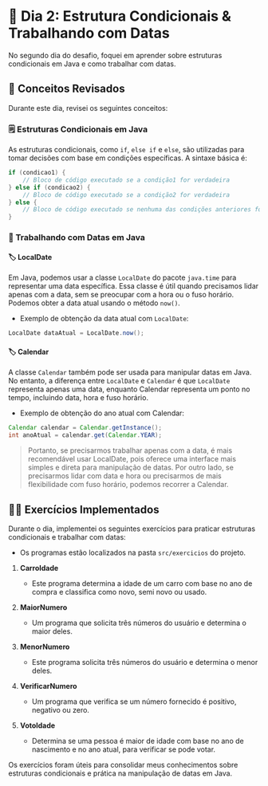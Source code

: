 # 📝 Dia 2: Estrutura Condicionais & Trabalhando com Datas

No segundo dia do desafio, foquei em aprender sobre estruturas condicionais em Java e como trabalhar com datas.

## 🧠 Conceitos Revisados

Durante este dia, revisei os seguintes conceitos:

### 🗒️ Estruturas Condicionais em Java

As estruturas condicionais, como `if`, `else if` e `else`, são utilizadas para tomar decisões com base em condições específicas. A sintaxe básica é:

```java
if (condicao1) {
    // Bloco de código executado se a condição1 for verdadeira
} else if (condicao2) {
    // Bloco de código executado se a condição2 for verdadeira
} else {
    // Bloco de código executado se nenhuma das condições anteriores for verdadeira
}
```
### 📅 Trabalhando com Datas em Java
#### 🏷️ LocalDate
Em Java, podemos usar a classe `LocalDate` do pacote `java.time` para representar uma data específica. 
Essa classe é útil quando precisamos lidar apenas com a data, sem se preocupar com a hora ou o fuso horário. 
Podemos obter a data atual usando o método `now()`.

- Exemplo de obtenção da data atual com `LocalDate`:
```java
LocalDate dataAtual = LocalDate.now();
```

#### 🏷️ Calendar
A classe `Calendar` também pode ser usada para manipular datas em Java. No entanto, a diferença entre `LocalDate` e `Calendar` é que `LocalDate` representa 
apenas uma data, enquanto Calendar representa um ponto no tempo, incluindo data, hora e fuso horário.

- Exemplo de obtenção do ano atual com Calendar:
```java
Calendar calendar = Calendar.getInstance();
int anoAtual = calendar.get(Calendar.YEAR);
```

> Portanto, se precisarmos trabalhar apenas com a data, é mais recomendável usar LocalDate, pois oferece uma interface mais simples e direta para manipulação de datas. 
Por outro lado, se precisarmos lidar com data e hora ou precisarmos de mais flexibilidade com fuso horário, podemos recorrer a Calendar.

## ✍🏻 Exercícios Implementados

Durante o dia, implementei os seguintes exercícios para praticar estruturas condicionais e trabalhar com datas:
- Os programas estão localizados na pasta `src/exercicios` do projeto.

1. **CarroIdade**
   - Este programa determina a idade de um carro com base no ano de compra e classifica como novo, semi novo ou usado.

2. **MaiorNumero**
   - Um programa que solicita três números do usuário e determina o maior deles.

3. **MenorNumero**
   - Este programa solicita três números do usuário e determina o menor deles.

4. **VerificarNumero**
   - Um programa que verifica se um número fornecido é positivo, negativo ou zero.

5. **VotoIdade**
   - Determina se uma pessoa é maior de idade com base no ano de nascimento e no ano atual, para verificar se pode votar.


Os exercícios foram úteis para consolidar meus conhecimentos sobre estruturas condicionais e prática na manipulação de datas em Java.
